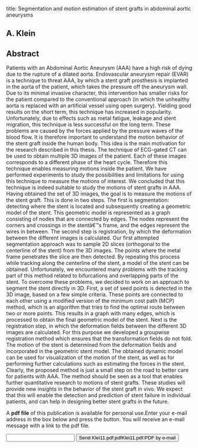 title: Segmentation and motion estimation of stent grafts in abdominal aortic aneurysms

## A. Klein

## Abstract
Patients with an Abdominal Aortic Aneurysm (AAA) have a high risk of dying due to the rupture of a dilated aorta. Endovascular aneurysm repair (EVAR) is a technique to threat AAA, by which a stent graft prosthesis is implanted in the aorta of the patient, which takes the pressure off the aneurysm wall. Due to its minimal invasive character, this intervention has smaller risks for the patient compared to the conventional approach (in which the unhealthy aorta is replaced with an artificial vessel using open surgery). Yielding good results on the short term, this technique has increased in popularity. Unfortunately, due to effects such as metal fatigue, leakage and stent migration, this technique is less successful on the long term. These problems are caused by the forces applied by the pressure waves of the blood flow. It is therefore important to understand the motion behavior of the stent graft inside the human body. This idea is the main motivation for the research described in this thesis. The technique of ECG-gated CT can be used to obtain multiple 3D images of the patient. Each of these images corresponds to a different phase of the heart cycle. Therefore this technique enables measuring motions inside the patient. We have performed experiments to study the possibilities and limitations for using this technique to measure the motions of interest. We concluded that this technique is indeed suitable to study the motions of stent grafts in AAA. Having obtained the set of 3D images, the goal is to measure the motions of the stent graft. This is done in two steps. The first is segmentation: detecting where the stent is located and subsequently creating a geometric model of the stent. This geometric model is represented as a graph consisting of nodes that are connected by edges. The nodes represent the corners and crossings in the stentâ€™s frame, and the edges represent the wires in between. The second step is registration, by which the deformation between the different images is calculated. Our first attempted segmentation approach was to sample 2D slices (orthogonal to the centerline of the stent) from the 3D images. The points where the metal frame penetrates the slice are then detected. By repeating this process while tracking along the centerline of the stent, a model of the stent can be obtained. Unfortunately, we encountered many problems with the tracking part of this method related to bifurcations and overlapping parts of the stent. To overcome these problems, we decided to work on an approach to segment the stent directly in 3D. First, a set of seed points is detected in the 3D image, based on a few simple criteria. These points are connected to each other using a modified version of the minimum cost path (MCP) method, which is an algorithm that tries to find the optimal route between two or more points. This results in a graph with many edges, which is processed to obtain the final geometric model of the stent. Next is the registration step, in which the deformation fields between the different 3D images are calculated. For this purpose we developed a groupwise registration method which ensures that the transformation fields do not fold. The motion of the stent is determined from the deformation fields and incorporated in the geometric stent model. The obtained dynamic model can be used for visualization of the motion of the stent, as well as for performing further calculations such as estimating the forces in the stent. Clearly, the proposed method is just a small step on the road to better care for patients with AAA. The method should be seen as a tool that enables further quantitative research to motions of stent grafts. These studies will provide new insights in the behavior of the stent graft in vivo. We expect that this will enable the detection and prediction of stent failure in individual patients, and can help in designing better stent grafts in the future.

A <b>pdf file</b> of this publication is available for personal use.Enter your e-mail address in the box below and press the button. You will receive an e-mail message with a link to the pdf file.
<form action="sender.php">  <input type="text" name="email">  <input type="submit" value="Send Klei11.pdf:pdfKlei11.pdf:PDF by e-mail"></form>
